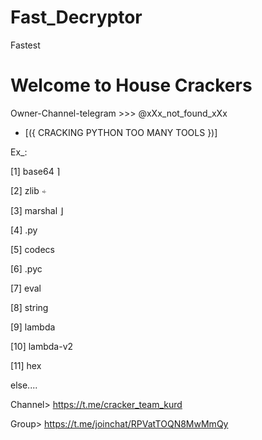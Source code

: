 # Fast_Decryptor
Fastest

# Welcome to House Crackers
Owner-Channel-telegram >>> @xXx_not_found_xXx 
              
* [({ CRACKING PYTHON TOO MANY TOOLS })] 


Ex_: 

[1] base64  ⌉

[2] zlib         ⍅

[3] marshal ⌋ 

[4] .py

[5] codecs

[6] .pyc

[7] eval

[8] string

[9] lambda

[10] lambda-v2

[11] hex

else.... 

Channel> https://t.me/cracker_team_kurd

Group> https://t.me/joinchat/RPVatTOQN8MwMmQy
